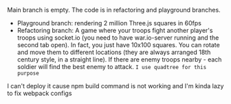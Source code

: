 Main branch is empty. The code is in refactoring and playground branches.

- Playground branch: rendering 2 million Three.js squares in 60fps
- Refactoring branch: A game where your troops fight another player's troops using socket.io (you need to have war.io-server running and the second tab open). In fact, you just have 10x100 squares. You can rotate and move them to different locations (they are always arranged 18th century style, in a straight line). If there are enemy troops nearby - each soldier will find the best enemy to attack. ```I use quadtree for this purpose```


I can't deploy it cause npm build command is not working and I'm kinda lazy to fix webpack configs
